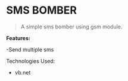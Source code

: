 # SMS BOMBER

> A simple sms bomber using gsm module.

**Features:**

-Send multiple sms

Technologies Used:
- vb.net

